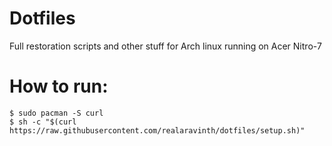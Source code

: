 # Dotfiles
Full restoration scripts and other stuff for Arch linux running on Acer Nitro-7


# How to run:

`$ sudo pacman -S curl`
<br>
`$ sh -c "$(curl https://raw.githubusercontent.com/realaravinth/dotfiles/setup.sh)"`
